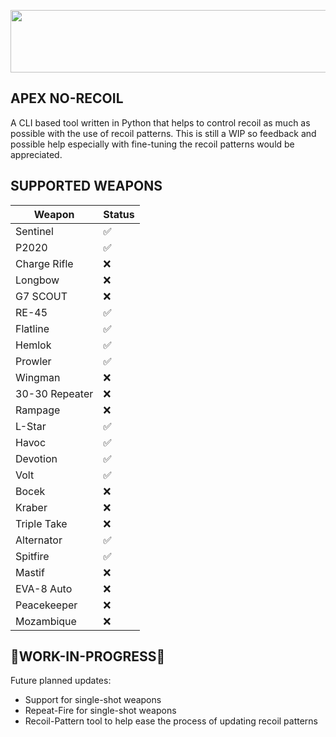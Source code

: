 <p  align="center"><img src="https://res.cloudinary.com/wemakeart/image/upload/v1629200112/apex-no-recoil/apex-no-recoil_pdavbo.jpg" width=5000px height="100px" /></p>

## APEX NO-RECOIL
A CLI based tool written in Python that helps to control recoil as much as possible with the use of recoil patterns. This is still a WIP so feedback and possible help especially with fine-tuning the recoil patterns would be appreciated.

## SUPPORTED WEAPONS

| Weapon  | Status |
| ------------- | ------------- |
| Sentinel  | ✅  |
| P2020  | ✅  |
| Charge Rifle  | ❌  |
| Longbow  | ❌  |
| G7 SCOUT  | ❌  |
| RE-45  | ✅  |
| Flatline  | ✅  |
| Hemlok  | ✅  |
| Prowler  | ✅  |
| Wingman  | ❌  |
| 30-30 Repeater  | ❌  |
| Rampage  | ❌  |
| L-Star  | ✅  |
| Havoc  | ✅  |
| Devotion  | ✅  |
| Volt  | ✅  |
| Bocek  | ❌  |
| Kraber  | ❌  |
| Triple Take  | ❌  |
| Alternator  | ✅  |
| Spitfire  | ✅  |
| Mastif  | ❌  |
| EVA-8 Auto  | ❌  |
| Peacekeeper  | ❌  |
| Mozambique  | ❌  |

## 🚧WORK-IN-PROGRESS🚧
Future planned updates:
* Support for single-shot weapons
* Repeat-Fire for single-shot weapons
* Recoil-Pattern tool to help ease the process of updating recoil patterns